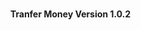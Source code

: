 <img src="https://cdn-icons-png.flaticon.com/512/1384/1384060.png" width="15" height="15"><a> **Tranfer Money Version 1.0.2**</a>
